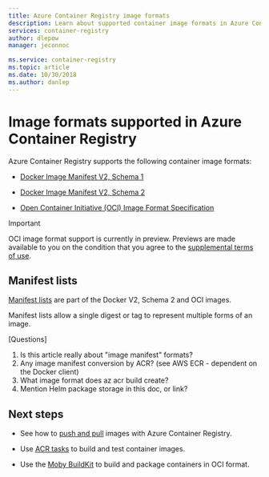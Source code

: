```yaml
---
title: Azure Container Registry image formats
description: Learn about supported container image formats in Azure Container Registry.
services: container-registry
author: dlepow
manager: jeconnoc

ms.service: container-registry
ms.topic: article
ms.date: 10/30/2018
ms.author: danlep
---
```


# Image formats supported in Azure Container Registry

Azure Container Registry supports the following container image formats:

* [Docker Image Manifest V2, Schema 1](https://docs.docker.com/registry/spec/manifest-v2-1/)

* [Docker Image Manifest V2, Schema 2](https://docs.docker.com/registry/spec/manifest-v2-2/)

* [Open Container Initiative (OCI) Image Format Specification](https://github.com/opencontainers/image-spec/blob/master/spec.md) 

> [!IMPORTANT]
> OCI image format support is currently in preview. Previews are made available to you on the condition that you agree to the [supplemental terms of use](https://azure.microsoft.com/support/legal/preview-supplemental-terms/).  
> 


## Manifest lists

[Manifest lists](https://docs.docker.com/registry/spec/manifest-v2-2/#manifest-list) are part of the Docker V2, Schema 2 and OCI images.

Manifest lists allow a single digest or tag to represent multiple forms of an image.

[Questions]
1. Is this article really about "image manifest" formats?
1. Any image manifest conversion by ACR? (see AWS ECR - dependent on the Docker client)
1. What image format does az acr build create?
1. Mention Helm package storage in this doc, or link?

## Next steps

* See how to [push and pull](/container-registry-get-started-docker-cli.md) images with Azure Container Registry.

* Use [ACR tasks](container-registry-tasks-overview.md) to build and test container images. 

* Use the [Moby BuildKit](https://github.com/moby/buildkit) to build and package containers in OCI format.


